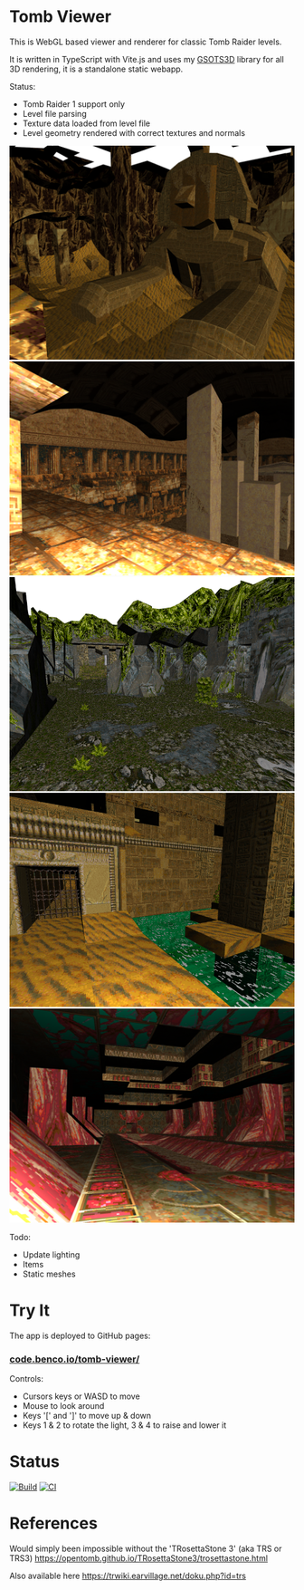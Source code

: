 # Tomb Viewer

This is WebGL based viewer and renderer for classic Tomb Raider levels.

It is written in TypeScript with Vite.js and uses my [GSOTS3D](https://github.com/benc-uk/gsots3d) library for all 3D rendering, it is a standalone static webapp.

Status:

- Tomb Raider 1 support only
- Level file parsing
- Texture data loaded from level file
- Level geometry rendered with correct textures and normals

![](./screens/sphinx.png)
![](./screens/folly.png)
![](./screens/valley.png)
![](./screens/water1.png)
![](./screens/atlantis.png)

Todo:

- Update lighting
- Items
- Static meshes

# Try It

The app is deployed to GitHub pages:

### [code.benco.io/tomb-viewer/](http://code.benco.io/tomb-viewer/)

Controls:

- Cursors keys or WASD to move
- Mouse to look around
- Keys '[' and ']' to move up & down
- Keys 1 & 2 to rotate the light, 3 & 4 to raise and lower it

# Status

[![Build](https://github.com/benc-uk/tomb-viewer/actions/workflows/static.yml/badge.svg)](https://github.com/benc-uk/tomb-viewer/actions/workflows/static.yml) [![CI](https://github.com/benc-uk/tomb-viewer/actions/workflows/ci.yaml/badge.svg)](https://github.com/benc-uk/tomb-viewer/actions/workflows/ci.yaml)

# References

Would simply been impossible without the 'TRosettaStone 3' (aka TRS or TRS3)
https://opentomb.github.io/TRosettaStone3/trosettastone.html

Also available here
https://trwiki.earvillage.net/doku.php?id=trs

